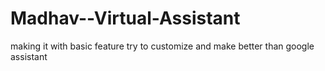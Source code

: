 # Madhav--Virtual-Assistant
making it with basic feature try to customize and make better than google assistant
